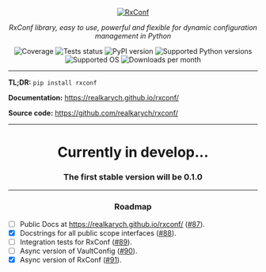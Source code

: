 <p align="center">
  <a href="https://github.com/realkarych/rxconf">
  <img src="https://github.com/user-attachments/assets/d9e426cf-5ad6-4a1d-8c5d-ac9dbdd1e63a" alt="RxConf"></a>
</p>

<p align="center">
    <em>RxConf library, easy to use, powerful and flexible for dynamic configuration management in Python</em>
</p>

<p align="center">
  <img src="https://realkarych.github.io/rxconf/coverage.svg" alt="Coverage">
  <img src="https://github.com/realkarych/rxconf/actions/workflows/run_tests.yml/badge.svg" alt="Tests status">
  <img src="https://img.shields.io/pypi/v/rxconf" alt="PyPI version">
  <img src="https://img.shields.io/pypi/pyversions/rxconf?color=dark-green" alt="Supported Python versions">
  <img src="https://img.shields.io/badge/Supported%20OS-Windows%2C%20macOS%2C%20Linux-default" alt="Supported OS">
  <img src="https://static.pepy.tech/badge/rxconf/month" alt="Downloads per month">
</p>

---

**TL;DR:** `pip install rxconf`

**Documentation:** <https://realkarych.github.io/rxconf/>

**Source code:** <https://github.com/realkarych/rxconf/>

---

<h1 align="center">
Currently in develop...
</h1>

<h3 align="center">
The first stable version will be 0.1.0
</h3>

---

<h3 align="center">
Roadmap
</h3>

- [ ] Public Docs at <https://realkarych.github.io/rxconf/> (<a href="https://github.com/realkarych/rxconf/issues/87">#87</a>).
- [x] Docstrings for all public scope interfaces (<a href="https://github.com/realkarych/rxconf/issues/88">#88</a>).
- [ ] Integration tests for RxConf (<a href="https://github.com/realkarych/rxconf/issues/89">#89</a>).
- [ ] Async version of VaultConfig (<a href="https://github.com/realkarych/rxconf/issues/90">#90</a>).
- [x] Async version of RxConf (<a href="https://github.com/realkarych/rxconf/issues/91">#91</a>).
